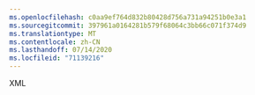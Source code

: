 ```yaml
---
ms.openlocfilehash: c0aa9ef764d832b80428d756a731a94251b0e3a1
ms.sourcegitcommit: 397961a0164281b579f68064c3bb66c071f374d9
ms.translationtype: MT
ms.contentlocale: zh-CN
ms.lasthandoff: 07/14/2020
ms.locfileid: "71139216"
---
```

XML